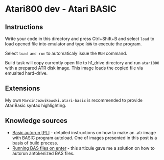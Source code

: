 # Atari800 dev - Atari BASIC

## Instructions

Write your code in this directory and press Ctrl+Shift+B and select `load` to load opened file into emulator and type `RUN` to execute the program.

Select `load and run` to automaticaly issue the `RUN` command.

Build task will copy currently open file to h1_drive directory and run `atari800` with a prepared ATR disk image. This image loads the copied file via emualted hard-drive.

## Extensions

My own `MarcinJozwikowski.atari-basic` is recommended to provide AtariBasic syntax highlighting.

## Knowledge sources

* [Basic autorun [PL]](http://www.atari.org.pl/forum/viewtopic.php?id=13898) - detailed instructions on how to make an .atr image with BASIC program autoload. One of images presented in this post is a basis of build process.
* [Running BAS files on enter](http://archive.org/stream/1988-04-compute-magazine/Compute_Issue_095_1988_Apr#page/n73/mode/2up) - this articule gave me a solution on how to autorun antokenized BAS files.
